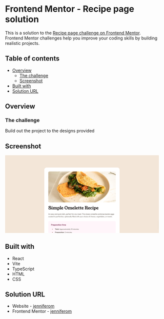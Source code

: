 # Frontend Mentor - Recipe page solution

This is a solution to the [Recipe page challenge on Frontend Mentor](https://www.frontendmentor.io/challenges/recipe-page-KiTsR8QQKm). Frontend Mentor challenges help you improve your coding skills by building realistic projects. 

## Table of contents

- [Overview](#overview)
  - [The challenge](#the-challenge)
  - [Screenshot](#screenshot)
- [Built with](#built-with)
- [Solution URL](#solution-url)

## Overview

### The challenge

Build out the project to the designs provided

## Screenshot

![](./screenshot.png)

## Built with

- React
- Vite
- TypeScript
- HTML
- CSS

## Solution URL

- Website - [jenniferom](https://github.com/jenniferom/recipe-page.git)
- Frontend Mentor - [jenniferom](https://recipe-page-eta-sage.vercel.app)